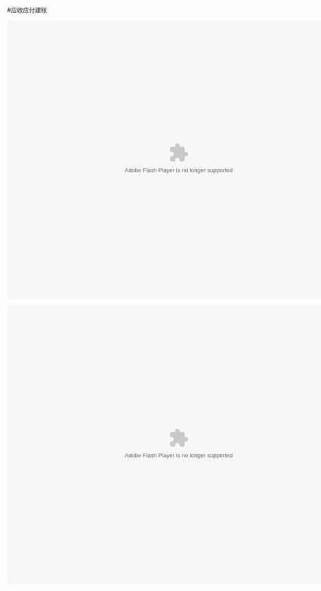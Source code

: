#应收应付建账

<embed src="http://resource.3cwdb.com/kailong-donghua/%BD%A8%D5%CA-%D3%A6%CA%D5%D3%A6%B8%B6.swf" width="800" height="650"  pluginspage="http://www.macromedia.com/go/getflashplayer" 
type="application/x-shockwave-flash" ></embed>

<embed src="http://resource.3cwdb.com/kailong-donghua/V700000201303290200.swf" width="800" height="650"  pluginspage="http://www.macromedia.com/go/getflashplayer" 
type="application/x-shockwave-flash" ></embed>
